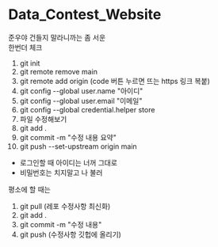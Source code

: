 # Data_Contest_Website

준우야 건들지 말라니까는 좀 서운   
한번더 체크

1. git init
2. git remote remove main
3. git remote add origin (code 버튼 누르면 뜨는 https 링크 복붙)
4. git config --global user.name "아이디"
5. git config --global user.email "이메일"
6. git config --global credential.helper store
7. 파일 수정해보기
8. git add .
9. git commit -m "수정 내용 요약"
10. git push --set-upstream origin main
   - 로그인할 때 아이디는 너꺼 그대로
   - 비밀번호는 치지말고 나 불러
   

평소에 할 때는
1. git pull (레포 수정사항 최신화)
2. git add .
3. git commit -m "수정 내용"
4. git push (수정사항 깃헙에 올리기)